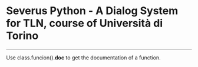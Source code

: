 # Severus Python - A Dialog System for TLN, course of Università di Torino

------

Use class.funcion().__doc__ to get the documentation of a function.